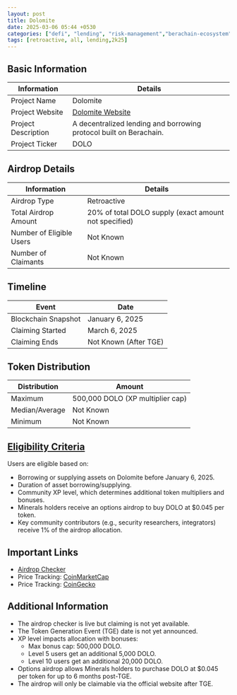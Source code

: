 ```yaml
---
layout: post
title: Dolomite
date: 2025-03-06 05:44 +0530
categories: ["defi", "lending", "risk-management","berachain-ecosystem"]
tags: [retroactive, all, lending,2k25]
---
```


## Basic Information

| Information         | Details                                                            |
| ------------------- | ------------------------------------------------------------------ |
| Project Name        | Dolomite                                                           |
| Project Website     | [Dolomite Website](https://dolomite.io/)                           |
| Project Description | A decentralized lending and borrowing protocol built on Berachain. |
| Project Ticker      | DOLO                                                               |

## Airdrop Details

| Information              | Details                                               |
| ------------------------ | ----------------------------------------------------- |
| Airdrop Type             | Retroactive                                           |
| Total Airdrop Amount     | 20% of total DOLO supply (exact amount not specified) |
| Number of Eligible Users | Not Known                                             |
| Number of Claimants      | Not Known                                             |

## Timeline

| Event               | Date                  |
| ------------------- | --------------------- |
| Blockchain Snapshot | January 6, 2025       |
| Claiming Started    | March 6, 2025         |
| Claiming Ends       | Not Known (After TGE) |

## Token Distribution

| Distribution   | Amount                           |
| -------------- | -------------------------------- |
| Maximum        | 500,000 DOLO (XP multiplier cap) |
| Median/Average | Not Known                        |
| Minimum        | Not Known                        |

## [Eligibility Criteria](https://medium.com/dolomite-official/dolomite-airdrop-checker-is-live-648f977e902e)

Users are eligible based on:

- Borrowing or supplying assets on Dolomite before January 6, 2025.
- Duration of asset borrowing/supplying.
- Community XP level, which determines additional token multipliers and bonuses.
- Minerals holders receive an options airdrop to buy DOLO at $0.045 per token.
- Key community contributors (e.g., security researchers, integrators) receive 1% of the airdrop allocation.

## Important Links

- [Airdrop Checker](https://app.dolomite.io/airdrop)
- Price Tracking: [CoinMarketCap](https://coinmarketcap.com/currencies/dolomite) 
- Price Tracking: [CoinGecko](https://www.coingecko.com/en/coins/dolomite)
## Additional Information

- The airdrop checker is live but claiming is not yet available.
- The Token Generation Event (TGE) date is not yet announced.
- XP level impacts allocation with bonuses:
  - Max bonus cap: 500,000 DOLO.
  - Level 5 users get an additional 5,000 DOLO.
  - Level 10 users get an additional 20,000 DOLO.
- Options airdrop allows Minerals holders to purchase DOLO at $0.045 per token for up to 6 months post-TGE.
- The airdrop will only be claimable via the official website after TGE.
